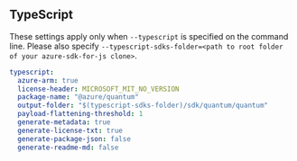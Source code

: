 ## TypeScript

These settings apply only when `--typescript` is specified on the command line.
Please also specify `--typescript-sdks-folder=<path to root folder of your azure-sdk-for-js clone>`.

```yaml $(typescript)
typescript:
  azure-arm: true
  license-header: MICROSOFT_MIT_NO_VERSION
  package-name: "@azure/quantum"
  output-folder: "$(typescript-sdks-folder)/sdk/quantum/quantum"
  payload-flattening-threshold: 1
  generate-metadata: true
  generate-license-txt: true
  generate-package-json: false
  generate-readme-md: false
```
